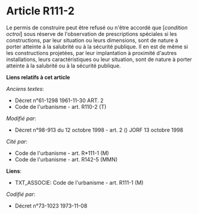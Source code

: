 # Article R111-2

Le permis de construire peut être refusé ou n'être accordé que [*condition octroi*] sous réserve de l'observation de
prescriptions spéciales si les constructions, par leur situation ou leurs dimensions, sont de nature à porter atteinte à la
salubrité ou à la sécurité publique. Il en est de même si les constructions projetées, par leur implantation à proximité
d'autres installations, leurs caractéristiques ou leur situation, sont de nature à porter atteinte à la salubrité ou à la
sécurité publique.

**Liens relatifs à cet article**

_Anciens textes_:

  - Décret n°61-1298 1961-11-30 ART. 2
  - Code de l'urbanisme - art. R110-2 (T)

_Modifié par_:

  - Décret n°98-913 du 12 octobre 1998 - art. 2 () JORF 13 octobre 1998

_Cité par_:

  - Code de l'urbanisme - art. R*111-1 (M)
  - Code de l'urbanisme - art. R142-5 (MMN)

**Liens**:

  - TXT_ASSOCIE: Code de l'urbanisme - art. R111-1 (M)

_Codifié par_:

  - Décret n°73-1023 1973-11-08
